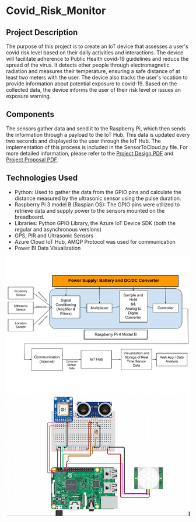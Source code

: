 # Covid_Risk_Monitor

## **Project Description**
The purpose of this project is to create an IoT device that assesses a user's covid risk level based on their daily activities and interactions. The device will facilitate adherence to Public Health covid-19 guidelines and reduce the spread of the virus. It detects other people through electromagnetic radiation and measures their temperature, ensuring a safe distance of at least two meters with the user. The device also tracks the user's location to provide information about potential exposure to covid-19. Based on the collected data, the device informs the user of their risk level or issues an exposure warning.

## Components
The sensors gather data and send it to the Raspberry Pi, which then sends the information through a payload to the IoT Hub. This data is updated every two seconds and displayed to the user through the IoT Hub. The implementation of this process is included in the SensorToCloud.py file. For more detailed information, please refer to the [Project Design PDF](https://github.com/Nima-MJ/Covid_Risk_Monitor/blob/a3f31e51de76bcdb13b05ddeff201441e2caca76/src/Project%20Design.pdf) and [Project Proposal PDF](https://github.com/Nima-MJ/Covid_Risk_Monitor/blob/a3f31e51de76bcdb13b05ddeff201441e2caca76/src/Project%20proposal.pdf). 

## Technologies Used 
- Python: Used to gather the data from the GPIO pins and calculate the distance measured by the ultrasonic sensor using the pulse duration.
- Raspberry Pi 3 model B (Raspian OS): The GPIO pins were utilized to retrieve data and supply power to the sensors mounted on the breadboard.
- Libraries: Python GPIO Library, the Azure IoT Device SDK (both the regular and asynchronous versions)
- GPS, PIR and Ultrasonic Sensors
- Azure Cloud IoT Hub, AMQP Protocol was used for communication 
- Power BI Data Visualization

![alt text](https://github.com/Nima-MJ/Covid_Risk_Monitor/blob/main/src/Project%20Design.png?raw=true)
![alt text](https://github.com/Nima-MJ/Covid_Risk_Monitor/blob/main/src/Layout.PNG?raw=true)
